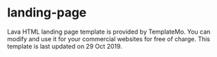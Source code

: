 # landing-page
Lava HTML landing page template is provided by TemplateMo. You can modify and use it for your commercial websites for free of charge. This template is last updated on 29 Oct 2019.
